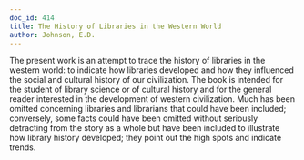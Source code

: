 ```yaml
---
doc_id: 414
title: The History of Libraries in the Western World
author: Johnson, E.D.
---
```


The present work is an attempt to trace the history of libraries
in the western world:  to indicate how libraries developed and how
they influenced the social and cultural history of our civilization.
The book is intended for the student of library science or of cultural
history and for the general reader interested in the development of western
civilization.  Much has been omitted concerning libraries and librarians
that could have been included; conversely, some facts could have been
omitted without seriously detracting from the story as a whole but have
been included to illustrate how library history developed; they point out
the high spots and indicate trends.